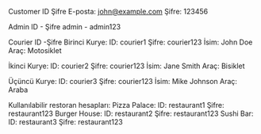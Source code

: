 
Customer ID Şifre
E-posta: john@example.com
Şifre: 123456

Admin ID - Şifre
admin - admin123

Courier ID -Şifre
Birinci Kurye:
ID: courier1
Şifre: courier123
İsim: John Doe
Araç: Motosiklet

İkinci Kurye:
ID: courier2
Şifre: courier123
İsim: Jane Smith
Araç: Bisiklet

Üçüncü Kurye:
ID: courier3
Şifre: courier123
İsim: Mike Johnson
Araç: Araba

Kullanılabilir restoran hesapları:
Pizza Palace:
ID: restaurant1
Şifre: restaurant123
Burger House:
ID: restaurant2
Şifre: restaurant123
Sushi Bar:
ID: restaurant3
Şifre: restaurant123
